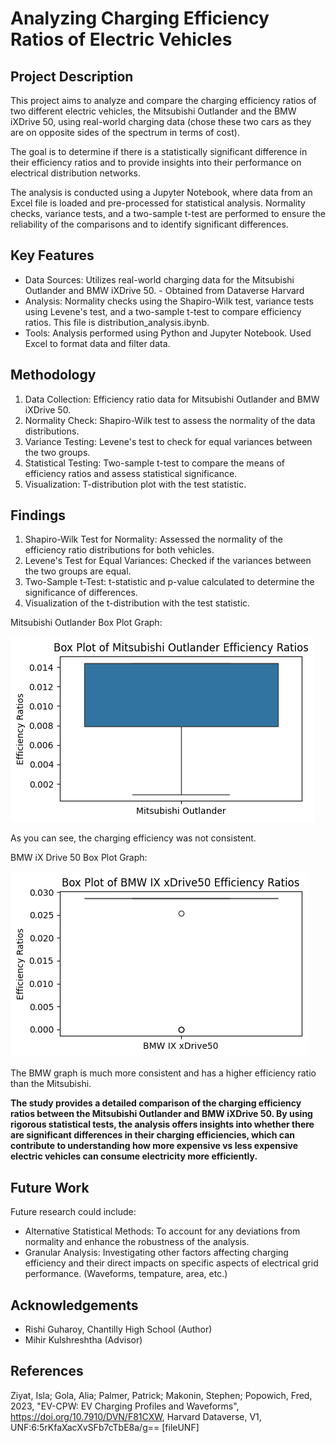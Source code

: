 Analyzing Charging Efficiency Ratios of Electric Vehicles
===

Project Description
---
This project aims to analyze and compare the charging efficiency ratios of two different electric vehicles, the Mitsubishi Outlander and the BMW iXDrive 50, using real-world charging data (chose these two cars as they are on opposite sides of the spectrum in terms of cost). 

The goal is to determine if there is a statistically significant difference in their efficiency ratios and to provide insights into their performance on electrical distribution networks.

The analysis is conducted using a Jupyter Notebook, where data from an Excel file is loaded and pre-processed for statistical analysis. Normality checks, variance tests, and a two-sample t-test are performed to ensure the reliability of the comparisons and to identify significant differences.

Key Features
---
* Data Sources: Utilizes real-world charging data for the Mitsubishi Outlander and BMW iXDrive 50. - Obtained from Dataverse Harvard
* Analysis: Normality checks using the Shapiro-Wilk test, variance tests using Levene's test, and a two-sample t-test to compare efficiency ratios. This file is distribution_analysis.ibynb.
* Tools: Analysis performed using Python and Jupyter Notebook. Used Excel to format data and filter data.

Methodology
---
1. Data Collection: Efficiency ratio data for Mitsubishi Outlander and BMW iXDrive 50.
2. Normality Check: Shapiro-Wilk test to assess the normality of the data distributions.
3. Variance Testing: Levene's test to check for equal variances between the two groups.
4. Statistical Testing: Two-sample t-test to compare the means of efficiency ratios and assess statistical significance.
5. Visualization: T-distribution plot with the test statistic.

Findings
---
1. Shapiro-Wilk Test for Normality: Assessed the normality of the efficiency ratio distributions for both vehicles.
2. Levene's Test for Equal Variances: Checked if the variances between the two groups are equal.
3. Two-Sample t-Test:
t-statistic and p-value calculated to determine the significance of differences.
4. Visualization of the t-distribution with the test statistic.

Mitsubishi Outlander Box Plot Graph:

![Mitsubishi Box Plot Graph](mitsubishiboxplot.png)

As you can see, the charging efficiency was not consistent.

BMW iX Drive 50 Box Plot Graph:

![BMW Box Plot Graph](bmwboxplot.png)

The BMW graph is much more consistent and has a higher efficiency ratio than the Mitsubishi.

**The study provides a detailed comparison of the charging efficiency ratios between the Mitsubishi Outlander and BMW iXDrive 50. By using rigorous statistical tests, the analysis offers insights into whether there are significant differences in their charging efficiencies, which can contribute to understanding how more expensive vs less expensive electric vehicles can consume electricity more efficiently.**

Future Work
---
Future research could include:
* Alternative Statistical Methods: To account for any deviations from normality and enhance the robustness of the analysis.
* Granular Analysis: Investigating other factors affecting charging efficiency and their direct impacts on specific aspects of electrical grid performance. (Waveforms, tempature, area, etc.)

Acknowledgements
---
* Rishi Guharoy, Chantilly High School (Author)
* Mihir Kulshreshtha (Advisor)

References
---
Ziyat, Isla; Gola, Alia; Palmer, Patrick; Makonin, Stephen; Popowich, Fred, 2023, "EV-CPW: EV Charging Profiles and Waveforms", https://doi.org/10.7910/DVN/F81CXW, Harvard Dataverse, V1, UNF:6:5rKfaXacXvSFb7cTbE8a/g== [fileUNF]

